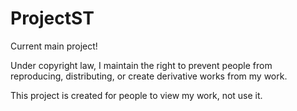 # ProjectST

Current main project!

Under copyright law, I maintain the right to prevent people from reproducing, distributing, or create derivative works from my work. 

This project is created for people to view my work, not use it. 

